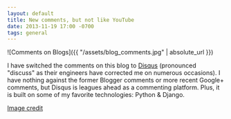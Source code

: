 ```yaml
---
layout: default
title: New comments, but not like YouTube
date: 2013-11-19 17:00 -0700
tags: general
---
```


![Comments on Blogs]({{ "/assets/blog_comments.jpg" | absolute_url }})

I have switched the comments on this blog to
[Disqus](http://disqus.com/) (pronounced "discuss" as their engineers
have corrected me on numerous occasions). I have nothing against the
former Blogger comments or more recent Google+ comments, but Disqus is
leagues ahead as a commenting platform. Plus, it is built on some of my
favorite technologies: Python & Django.  
  
[Image credit](http://flic.kr/p/7oqZs2)